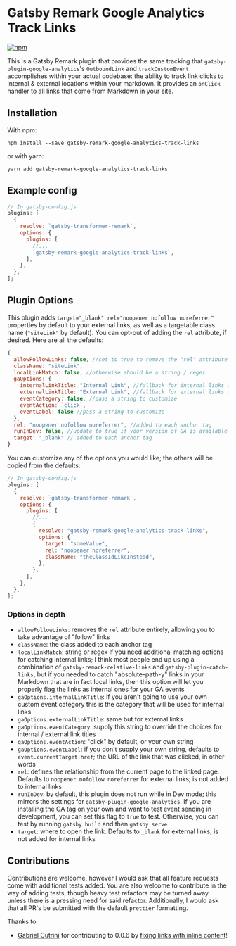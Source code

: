 # Gatsby Remark Google Analytics Track Links

[![npm](https://img.shields.io/npm/v/gatsby-remark-google-analytics-track-links/latest.svg?style=flat-square)](https://www.npmjs.com/package/gatsby-remark-google-analytics-track-links)

This is a Gatsby Remark plugin that provides the same tracking that `gatsby-plugin-google-analytics`'s `OutboundLink` and `trackCustomEvent` accomplishes within your actual codebase: the ability to track link clicks to internal & external locations within your markdown. It provides an `onClick` handler to all links that come from Markdown in your site.

## Installation

With npm:

`npm install --save gatsby-remark-google-analytics-track-links`

or with yarn:

`yarn add gatsby-remark-google-analytics-track-links`

## Example config

```javascript
// In gatsby-config.js
plugins: [
  {
    resolve: `gatsby-transformer-remark`,
    options: {
      plugins: [
        //...
        `gatsby-remark-google-analytics-track-links`,
      ],
    },
  },
];
```

## Plugin Options

This plugin adds `target="_blank" rel="noopener nofollow noreferrer"` properties by default to your external links, as well as a targetable class name (`"siteLink"` by default). You can opt-out of adding the `rel` attribute, if desired. Here are all the defaults:

```javascript
{
  allowFollowLinks: false, //set to true to remove the "rel" attribute entirely
  className: "siteLink",
  localLinkMatch: false, //otherwise should be a string / regex
  gaOptions: {
    internalLinkTitle: "Internal Link", //fallback for internal links if event category not passed
    externalLinkTitle: "External Link", //fallback for external links if event category not passed
    eventCategory: false, //pass a string to customize
    eventAction: `click`,
    eventLabel: false //pass a string to customize
  },
  rel: "noopener nofollow noreferrer", //added to each anchor tag
  runInDev: false, //update to true if your version of GA is available in dev and you want to test tracking
  target: "_blank" // added to each anchor tag
}
```

You can customize any of the options you would like; the others will be copied from the defaults:

```javascript
// In gatsby-config.js
plugins: [
  {
    resolve: `gatsby-transformer-remark`,
    options: {
      plugins: [
        //...
        {
          resolve: "gatsby-remark-google-analytics-track-links",
          options: {
            target: "someValue",
            rel: "noopener noreferrer",
            className: "theClassIdLikeInstead",
          },
        },
      ],
    },
  },
];
```

### Options in depth

- `allowFollowLinks`: removes the `rel` attribute entirely, allowing you to take advantage of "follow" links
- `className`: the class added to each anchor tag
- `localLinkMatch`: string or regex if you need additional matching options for catching internal links; I think most people end up using a combination of `gatsby-remark-relative-links` and `gatsby-plugin-catch-links`, but if you needed to catch "absolute-path-y" links in your Markdown that are in fact local links, then this option will let you properly flag the links as internal ones for your GA events
- `gaOptions.internalLinkTitle`: if you aren't going to use your own custom event category this is the category that will be used for internal links
- `gaOptions.externalLinkTitle`: same but for external links
- `gaOptions.eventCategory`: supply this string to override the choices for internal / external link titles
- `gaOptions.eventAction`: "click" by default, or your own string
- `gaOptions.eventLabel`: if you don't supply your own string, defaults to `event.currentTarget.href`; the URL of the link that was clicked, in other words
- `rel`: defines the relationship from the current page to the linked page. Defaults to `noopener nofollow noreferrer` for external links; is not added to internal links
- `runInDev`: by default, this plugin does not run while in Dev mode; this mirrors the settings for `gatsby-plugin-google-analytics`. If you are installing the GA tag on your own and want to test event sending in development, you can set this flag to `true` to test. Otherwise, you can test by running `gatsby build` and then `gatsby serve`
- `target`: where to open the link. Defaults to `_blank` for external links; is not added for internal links

## Contributions

Contributions are welcome, however I would ask that all feature requests come with additional tests added. You are also welcome to contribute in the way of adding tests, though heavy test refactors may be turned away unless there is a pressing need for said refactor. Additionally, I would ask that all PR's be submitted with the default `prettier` formatting.

Thanks to:

- [Gabriel Cutrini](/https://github.com/gcutrini) for contributing to 0.0.6 by [fixing links with inline content](https://github.com/jamessimone/gatsby-remark-google-analytics-track-links/pull/4/files)!
